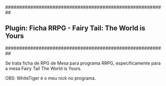 ##########################################################
##  Plugin: Ficha RRPG - Fairy Tail: The World is Yours ##
##########################################################

Se trata ficha de RPG de Mesa para programa RRPG, especificamente para a mesa Fairy Tail The  World is Yours. 

OBS: WhiteTiger é o meu nick no programa.
